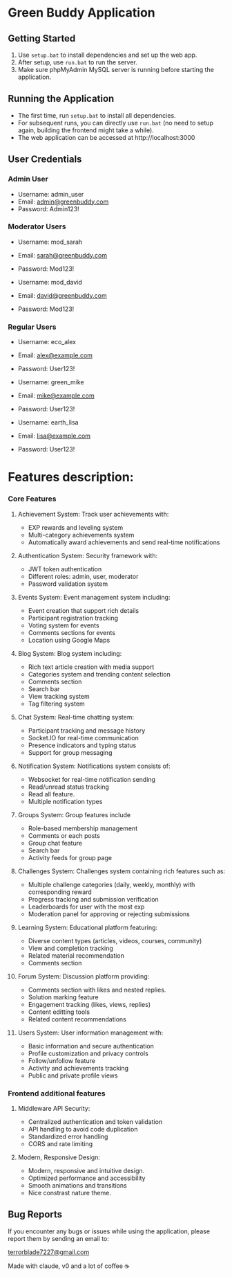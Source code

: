 # Green Buddy Application

## Getting Started

1. Use `setup.bat` to install dependencies and set up the web app.
2. After setup, use `run.bat` to run the server.
3. Make sure phpMyAdmin MySQL server is running before starting the application.

## Running the Application

- The first time, run `setup.bat` to install all dependencies.
- For subsequent runs, you can directly use `run.bat` (no need to setup again, building the frontend might take a while).
- The web application can be accessed at http://localhost:3000

## User Credentials

### Admin User
- Username: admin_user
- Email: admin@greenbuddy.com
- Password: Admin123!

### Moderator Users
- Username: mod_sarah
- Email: sarah@greenbuddy.com  
- Password: Mod123!

- Username: mod_david
- Email: david@greenbuddy.com
- Password: Mod123!

### Regular Users
- Username: eco_alex
- Email: alex@example.com
- Password: User123!

- Username: green_mike
- Email: mike@example.com
- Password: User123!

- Username: earth_lisa
- Email: lisa@example.com
- Password: User123!

# Features description:

### Core Features

1. Achievement System: 
   Track user achievements with:
   - EXP rewards and leveling system
   - Multi-category achievements system
   - Automatically award achievements and send real-time notifications

2. Authentication System: 
   Security framework with:
   - JWT token authentication
   - Different roles: admin, user, moderator
   - Password validation system

3. Events System: 
   Event management system including:
   - Event creation that support rich details
   - Participant registration tracking
   - Voting system for events
   - Comments sections for events
   - Location using Google Maps

4. Blog System: 
   Blog system including:
   - Rich text article creation with media support
   - Categories system and trending content selection
   - Comments section
   - Search bar
   - View tracking system
   - Tag filtering system

5. Chat System: 
   Real-time chatting system:
   - Participant tracking and message history
   - Socket.IO for real-time communication
   - Presence indicators and typing status
   - Support for group messaging

6. Notification System: 
   Notifications system consists of:
   - Websocket for real-time notification sending
   - Read/unread status tracking
   - Read all feature.
   - Multiple notification types

7. Groups System: 
   Group features include
   - Role-based membership management
   - Comments or each posts
   - Group chat feature
   - Search bar
   - Activity feeds for group page

8. Challenges System: 
   Challenges system containing rich features such as:
   - Multiple challenge categories (daily, weekly, monthly) with corresponding reward
   - Progress tracking and submission verification
   - Leaderboards for user with the most exp
   - Moderation panel for approving or rejecting submissions

9. Learning System: 
   Educational platform featuring:
   - Diverse content types (articles, videos, courses, community)
   - View and completion tracking
   - Related material recommendation
   - Comments section

10. Forum System: 
    Discussion platform providing:
    - Comments section with likes and nested replies.
    - Solution marking feature
    - Engagement tracking (likes, views, replies)
    - Content editting tools
    - Related content recommendations

11. Users System: 
    User information management with:
    - Basic information and secure authentication
    - Profile customization and privacy controls
    - Follow/unfollow feature
    - Activity and achievements tracking
    - Public and private profile views

### Frontend additional features
1. Middleware API Security:
    - Centralized authentication and token validation  
    - API handling to avoid code duplication
    - Standardized error handling
    - CORS and rate limiting

2. Modern, Responsive Design:
    - Modern, responsive and intuitive design.
    - Optimized performance and accessibility
    - Smooth animations and transitions
    - Nice constrast nature theme.


## Bug Reports

If you encounter any bugs or issues while using the application, please report them by sending an email to:

terrorblade7227@gmail.com

Made with claude, v0 and a lot of coffee ☕

